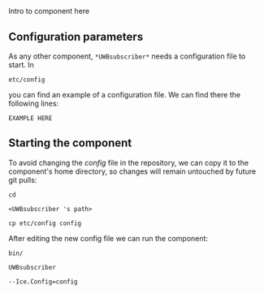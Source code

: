 ```
```
#
``` UWBsubscriber
```
Intro to component here


## Configuration parameters
As any other component,
``` *UWBsubscriber* ```
needs a configuration file to start. In

    etc/config

you can find an example of a configuration file. We can find there the following lines:

    EXAMPLE HERE

    
## Starting the component
To avoid changing the *config* file in the repository, we can copy it to the component's home directory, so changes will remain untouched by future git pulls:

    cd

``` <UWBsubscriber 's path> ```

    cp etc/config config
    
After editing the new config file we can run the component:

    bin/

```UWBsubscriber ```

    --Ice.Config=config

